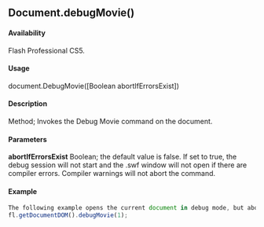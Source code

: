 ## Document.debugMovie()

#### Availability

Flash Professional CS5.

#### Usage

document.DebugMovie([Boolean abortIfErrorsExist])

#### Description

Method; Invokes the Debug Movie command on the document.

#### Parameters

**abortIfErrorsExist** Boolean; the default value is false. If set to true, the debug session will not start and the .swf window will not open if there are compiler errors. Compiler warnings will not abort the command.

#### Example

```javascript
The following example opens the current document in debug mode, but aborts the operation if compiler errors exist:
fl.getDocumentDOM().debugMovie(1);

```
